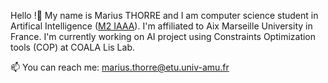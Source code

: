 Hello !👋 My name is Marius THORRE and I am computer science student in Artifical Intelligence (<a href="https://formations.univ-amu.fr/ME5SIN-PRSIN5AC.html">M2 IAAA</a>). 
I'm affiliated to Aix Marseille University in France. I'm currently working on AI project using Constraints Optimization tools (COP) at COALA Lis Lab.

📫 You can reach me: marius.thorre@etu.univ-amu.fr
